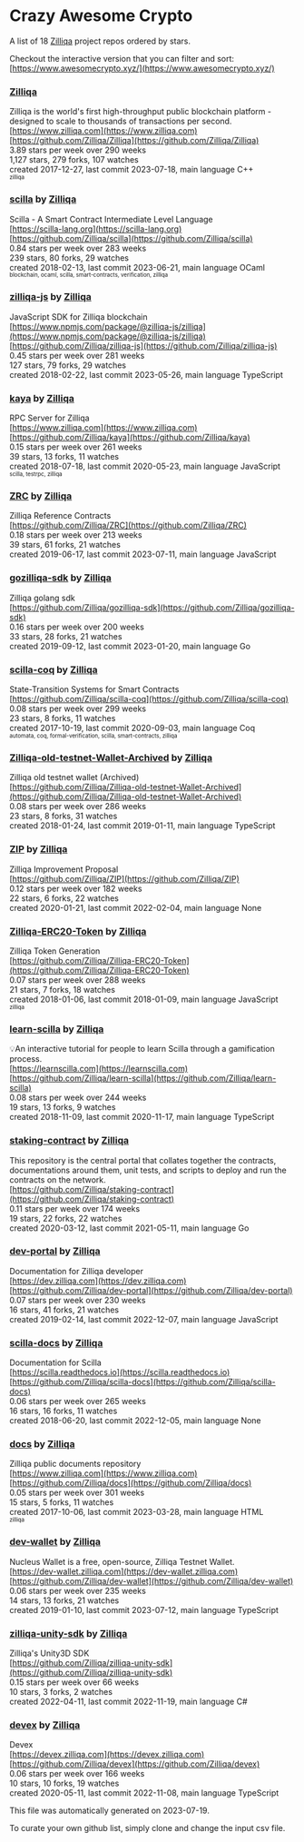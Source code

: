 # Crazy Awesome Crypto
A list of 18 [Zilliqa](https://github.com/Zilliqa) project repos ordered by stars.  

Checkout the interactive version that you can filter and sort: 
[https://www.awesomecrypto.xyz/](https://www.awesomecrypto.xyz/)  


### [Zilliqa](https://github.com/Zilliqa/Zilliqa)  
Zilliqa is the world's first high-throughput public blockchain platform - designed to scale to thousands ​of transactions per second.  
[https://www.zilliqa.com](https://www.zilliqa.com)  
[https://github.com/Zilliqa/Zilliqa](https://github.com/Zilliqa/Zilliqa)  
3.89 stars per week over 290 weeks  
1,127 stars, 279 forks, 107 watches  
created 2017-12-27, last commit 2023-07-18, main language C++  
<sub><sup>zilliqa</sup></sub>


### [scilla](https://github.com/Zilliqa/scilla) by [Zilliqa](https://github.com/Zilliqa)  
Scilla - A Smart Contract Intermediate Level Language  
[https://scilla-lang.org](https://scilla-lang.org)  
[https://github.com/Zilliqa/scilla](https://github.com/Zilliqa/scilla)  
0.84 stars per week over 283 weeks  
239 stars, 80 forks, 29 watches  
created 2018-02-13, last commit 2023-06-21, main language OCaml  
<sub><sup>blockchain, ocaml, scilla, smart-contracts, verification, zilliqa</sup></sub>


### [zilliqa-js](https://github.com/Zilliqa/zilliqa-js) by [Zilliqa](https://github.com/Zilliqa)  
JavaScript SDK for Zilliqa blockchain  
[https://www.npmjs.com/package/@zilliqa-js/zilliqa](https://www.npmjs.com/package/@zilliqa-js/zilliqa)  
[https://github.com/Zilliqa/zilliqa-js](https://github.com/Zilliqa/zilliqa-js)  
0.45 stars per week over 281 weeks  
127 stars, 79 forks, 29 watches  
created 2018-02-22, last commit 2023-05-26, main language TypeScript  


### [kaya](https://github.com/Zilliqa/kaya) by [Zilliqa](https://github.com/Zilliqa)  
RPC Server for Zilliqa  
[https://www.zilliqa.com](https://www.zilliqa.com)  
[https://github.com/Zilliqa/kaya](https://github.com/Zilliqa/kaya)  
0.15 stars per week over 261 weeks  
39 stars, 13 forks, 11 watches  
created 2018-07-18, last commit 2020-05-23, main language JavaScript  
<sub><sup>scilla, testrpc, zilliqa</sup></sub>


### [ZRC](https://github.com/Zilliqa/ZRC) by [Zilliqa](https://github.com/Zilliqa)  
Zilliqa Reference Contracts  
[https://github.com/Zilliqa/ZRC](https://github.com/Zilliqa/ZRC)  
0.18 stars per week over 213 weeks  
39 stars, 61 forks, 21 watches  
created 2019-06-17, last commit 2023-07-11, main language JavaScript  


### [gozilliqa-sdk](https://github.com/Zilliqa/gozilliqa-sdk) by [Zilliqa](https://github.com/Zilliqa)  
Zilliqa golang sdk  
[https://github.com/Zilliqa/gozilliqa-sdk](https://github.com/Zilliqa/gozilliqa-sdk)  
0.16 stars per week over 200 weeks  
33 stars, 28 forks, 21 watches  
created 2019-09-12, last commit 2023-01-20, main language Go  


### [scilla-coq](https://github.com/Zilliqa/scilla-coq) by [Zilliqa](https://github.com/Zilliqa)  
State-Transition Systems for Smart Contracts  
[https://github.com/Zilliqa/scilla-coq](https://github.com/Zilliqa/scilla-coq)  
0.08 stars per week over 299 weeks  
23 stars, 8 forks, 11 watches  
created 2017-10-19, last commit 2020-09-03, main language Coq  
<sub><sup>automata, coq, formal-verification, scilla, smart-contracts, zilliqa</sup></sub>


### [Zilliqa-old-testnet-Wallet-Archived](https://github.com/Zilliqa/Zilliqa-old-testnet-Wallet-Archived) by [Zilliqa](https://github.com/Zilliqa)  
Zilliqa old testnet wallet (Archived)  
[https://github.com/Zilliqa/Zilliqa-old-testnet-Wallet-Archived](https://github.com/Zilliqa/Zilliqa-old-testnet-Wallet-Archived)  
0.08 stars per week over 286 weeks  
23 stars, 8 forks, 31 watches  
created 2018-01-24, last commit 2019-01-11, main language TypeScript  


### [ZIP](https://github.com/Zilliqa/ZIP) by [Zilliqa](https://github.com/Zilliqa)  
Zilliqa Improvement Proposal  
[https://github.com/Zilliqa/ZIP](https://github.com/Zilliqa/ZIP)  
0.12 stars per week over 182 weeks  
22 stars, 6 forks, 22 watches  
created 2020-01-21, last commit 2022-02-04, main language None  


### [Zilliqa-ERC20-Token](https://github.com/Zilliqa/Zilliqa-ERC20-Token) by [Zilliqa](https://github.com/Zilliqa)  
Zilliqa Token Generation  
[https://github.com/Zilliqa/Zilliqa-ERC20-Token](https://github.com/Zilliqa/Zilliqa-ERC20-Token)  
0.07 stars per week over 288 weeks  
21 stars, 7 forks, 18 watches  
created 2018-01-06, last commit 2018-01-09, main language JavaScript  
<sub><sup>zilliqa</sup></sub>


### [learn-scilla](https://github.com/Zilliqa/learn-scilla) by [Zilliqa](https://github.com/Zilliqa)  
💡An interactive tutorial for people to learn Scilla through a gamification process.  
[https://learnscilla.com](https://learnscilla.com)  
[https://github.com/Zilliqa/learn-scilla](https://github.com/Zilliqa/learn-scilla)  
0.08 stars per week over 244 weeks  
19 stars, 13 forks, 9 watches  
created 2018-11-09, last commit 2020-11-17, main language TypeScript  


### [staking-contract](https://github.com/Zilliqa/staking-contract) by [Zilliqa](https://github.com/Zilliqa)  
This repository is the central portal that collates together the contracts, documentations around them, unit tests, and scripts to deploy and run the contracts on the network.  
[https://github.com/Zilliqa/staking-contract](https://github.com/Zilliqa/staking-contract)  
0.11 stars per week over 174 weeks  
19 stars, 22 forks, 22 watches  
created 2020-03-12, last commit 2021-05-11, main language Go  


### [dev-portal](https://github.com/Zilliqa/dev-portal) by [Zilliqa](https://github.com/Zilliqa)  
Documentation for Zilliqa developer  
[https://dev.zilliqa.com](https://dev.zilliqa.com)  
[https://github.com/Zilliqa/dev-portal](https://github.com/Zilliqa/dev-portal)  
0.07 stars per week over 230 weeks  
16 stars, 41 forks, 21 watches  
created 2019-02-14, last commit 2022-12-07, main language JavaScript  


### [scilla-docs](https://github.com/Zilliqa/scilla-docs) by [Zilliqa](https://github.com/Zilliqa)  
Documentation for Scilla  
[https://scilla.readthedocs.io](https://scilla.readthedocs.io)  
[https://github.com/Zilliqa/scilla-docs](https://github.com/Zilliqa/scilla-docs)  
0.06 stars per week over 265 weeks  
16 stars, 16 forks, 11 watches  
created 2018-06-20, last commit 2022-12-05, main language None  


### [docs](https://github.com/Zilliqa/docs) by [Zilliqa](https://github.com/Zilliqa)  
Zilliqa public documents repository  
[https://www.zilliqa.com](https://www.zilliqa.com)  
[https://github.com/Zilliqa/docs](https://github.com/Zilliqa/docs)  
0.05 stars per week over 301 weeks  
15 stars, 5 forks, 11 watches  
created 2017-10-06, last commit 2023-03-28, main language HTML  
<sub><sup>zilliqa</sup></sub>


### [dev-wallet](https://github.com/Zilliqa/dev-wallet) by [Zilliqa](https://github.com/Zilliqa)  
Nucleus Wallet is a free, open-source, Zilliqa Testnet Wallet.  
[https://dev-wallet.zilliqa.com](https://dev-wallet.zilliqa.com)  
[https://github.com/Zilliqa/dev-wallet](https://github.com/Zilliqa/dev-wallet)  
0.06 stars per week over 235 weeks  
14 stars, 13 forks, 21 watches  
created 2019-01-10, last commit 2023-07-12, main language TypeScript  


### [zilliqa-unity-sdk](https://github.com/Zilliqa/zilliqa-unity-sdk) by [Zilliqa](https://github.com/Zilliqa)  
Zilliqa's Unity3D SDK  
[https://github.com/Zilliqa/zilliqa-unity-sdk](https://github.com/Zilliqa/zilliqa-unity-sdk)  
0.15 stars per week over 66 weeks  
10 stars, 3 forks, 2 watches  
created 2022-04-11, last commit 2022-11-19, main language C#  


### [devex](https://github.com/Zilliqa/devex) by [Zilliqa](https://github.com/Zilliqa)  
Devex  
[https://devex.zilliqa.com](https://devex.zilliqa.com)  
[https://github.com/Zilliqa/devex](https://github.com/Zilliqa/devex)  
0.06 stars per week over 166 weeks  
10 stars, 10 forks, 19 watches  
created 2020-05-11, last commit 2022-11-08, main language TypeScript  


This file was automatically generated on 2023-07-19.  

To curate your own github list, simply clone and change the input csv file.  